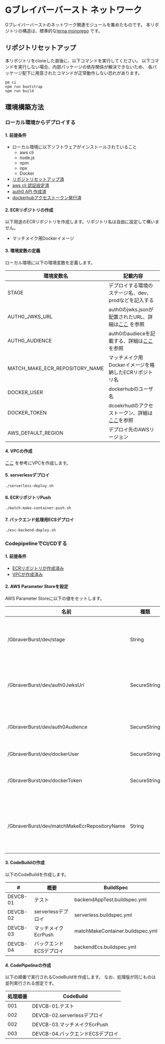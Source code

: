 # Gブレイバーバースト ネットワーク

Gブレイバーバーストのネットワーク関連モジュールを集めたものです。
本リポジトリの構造は、標準的な[lerna monorepo](https://lerna.js.org) です。

<a id="repository-setup"></a>
## リポジトリセットアップ
本リポジトリをcloneした直後に、以下コマンドを実行してください。
以下コマンドを実行しない場合、内部パッケージの依存関係が解決できないため、
各パッケージ配下に用意されたコマンドが正常動作しない恐れがあります。

```shell
pm ci
npm run bootstrap
npm run build
```

## 環境構築方法

### ローカル環境からデプロイする

#### 1. 前提条件

* ローカル環境に以下ソフトウェアがインストールされていること
  * aws cli
  * node.js
  * npm
  * npx
  * Docker
* [リポジトリセットアップ済](#repository-setup)
* [aws cli 認証設定済](https://docs.aws.amazon.com/ja_jp/cli/latest/userguide/cli-configure-files.html)
* [auth0 API 作成済](https://auth0.com/docs/configure/apis)
* [dockerhubアクセストークン発行済](https://docs.docker.com/docker-hub/access-tokens/)

<a id="create-ecr-repository"></a>
#### 2. ECRリポジトリの作成
以下用途のECRリポジトリを作成します。リポジトリ名は自由に設定して構いません。

* マッチメイク用Dockerイメージ

#### 3. 環境変数の定義
ローカル環境に以下の環境変数を定義します。

| 環境変数名 | 記載内容 |
| --------- | ----------- |
| STAGE | デプロイする環境のステージ名、dev、prodなどを記入する |
| AUTH0_JWKS_URL | auth0のjwks.jsonが配置されたURL、詳細は[ここ](https://auth0.com/docs/security/tokens/json-web-tokens/locate-json-web-key-sets) を参照 |
| AUTH0_AUDIENCE | auth0のaudieceを記載する、詳細は[ここ](https://auth0.com/docs/security/tokens/access-tokens/get-access-tokens#control-access-token-audience)を参照 |
| MATCH_MAKE_ECR_REPOSITORY_NAME | マッチメイク用Dockerイメージを格納したECRリポジトリ名 |
| DOCKER_USER | dockerhubのユーザ名 |
| DOCKER_TOKEN | dcoekrhudのアクセストークン、詳細は[ここ](https://docs.docker.com/docker-hub/access-tokens/)を参照|
| AWS_DEFAULT_REGION | デプロイ先のAWSリージョン |


<a id="create-vpc"></a>
#### 4. VPCの作成
[ここ](./packages/aws-vpc/README.md) を参考にVPCを作成します。

#### 5. serverlessデプロイ

```shell
./serverless-deploy.sh
```

#### 6. ECRリポジトリPush

```shell
./match-make-container-push.sh
```

#### 7. バックエンド処理用ECSデプロイ

```shell
./esc-backend-deploy.sh
```

### CodepipelineでCI/CDする

#### 1. 前提条件
* [ECRリポジトリが作成済み](#create-ecr-repository)
* [VPCが作成済み](#create-vpc)

#### 2. AWS Parameter Storeを設定
AWS Parameter Storeに以下の値をセットします。

| 名前 | 種類 | 値 |
| ---- | ---- | --- |
| /GbraverBurst/dev/stage | String | デプロイする環境のステージ名、dev、prodなどを記入する |
| /GbraverBurst/dev/auth0JwksUrl | SecureString | auth0のjwks.jsonが配置されたURL、詳細は[ここ](https://auth0.com/docs/security/tokens/json-web-tokens/locate-json-web-key-sets) を参照 |
| /GbraverBurst/dev/auth0Audience | SecureString | auth0のaudieceを記載する、詳細は[ここ](https://auth0.com/docs/security/tokens/access-tokens/get-access-tokens#control-access-token-audience)を参照 |
| /GbraverBurst/dev/dockerUser | SecureString | dockerhubのユーザID |
| /GbraverBurst/dev/dockerToken | SecureString |dcoekrhudのアクセストークン、詳細は[ここ](https://docs.docker.com/docker-hub/access-tokens/)を参照  |
| /GbraverBurst/dev/matchMakeEcrRepositoryName | String | マッチメイク用Dockerイメージを格納したECRリポジトリ名 |

#### 3. CodeBuildの作成

以下のCodeBuildを作成します。

| # | 概要 | BuildSpec |
| - | ---- | --------- |
| DEVCB-01 | テスト | backendAppTest.buildspec.yml |
| DEVCB-02 | serverlessデプロイ | serverless.buildspec.yml |
| DEVCB-03 | マッチメイクEcrPush| matchMakeContainer.buildspec.yml |
| DEVCB-04 | バックエンドECSデプロイ| backendEcs.buildspec.yml |

#### 4. CodePipelineの作成

以下の順番で実行されるCodeBuildを作成します。
なお、処理版が同じものは並列実行される想定です。

| 処理順番 | CodeBuild |
| ------- | ---------- |
| 001 | DEVCB-01.テスト |
| 002 | DEVCB-02.serverlessデプロイ |
| 002 | DEVCB-03.マッチメイクEcrPush |
| 003 | DEVCB-04.バックエンドECSデプロイ |